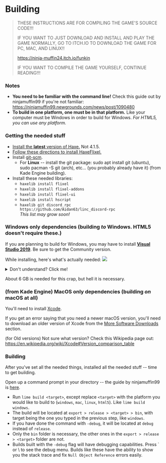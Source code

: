 # Building

> THESE INSTRUCTIONS ARE FOR COMPILING THE GAME'S SOURCE CODE!!!
>
> IF YOU WANT TO JUST DOWNLOAD AND INSTALL AND PLAY THE GAME NORMALLY, GO TO ITCH.IO TO DOWNLOAD THE GAME FOR PC, MAC, AND LINUX!!
>
> <https://ninja-muffin24.itch.io/funkin>
>
> IF YOU WANT TO COMPILE THE GAME YOURSELF, CONTINUE READING!!!

### Notes
- **You need to be familiar with the command line!** Check this guide out by ninjamuffin99 if you're not familiar: <https://ninjamuffin99.newgrounds.com/news/post/1090480>
- **To build in one platform, one must be in that platform.** Like your computer must be Windows in order to build for Windows. _For HTML5, you can use any platform._

### Getting the needed stuff
- [Install the **latest** version of Haxe.](https://haxe.org/download/) Not 4.1.5.
- [Follow these directions to install HaxeFlixel.](https://haxeflixel.com/documentation/install-haxeflixel/)
- Install [git-scm](https://git-scm.com/downloads).
    - For **Linux** --  install the git package: sudo apt install git (ubuntu), sudo pacman -S git (arch), etc… (you probably already have it) (from Kade Engine building).
- Install these needed libraries:
    - `haxelib install flixel`
    - `haxelib install flixel-addons`
    - `haxelib install flixel-ui`
    - `haxelib install hscript`
    - `haxelib git discord_rpc https://github.com/Aidan63/linc_discord-rpc`
<br>_This list may grow soon!_

### Windows only dependencies (building _to_ Windows. HTML5 doesn't require these.)
If you are planning to build for Windows, you may have to install [**Visual Studio 2019**](https://docs.microsoft.com/en-us/visualstudio/releases/2019/release-notes). Be sure to get the Community version. 

While installing, here's what's actually needed:
![](https://github.com/skuqre/Hope-Engine/blob/site/images/windowsdependencies.png?raw=true)

<details>
    <summary>Don't understand? Click me!</summary>
    <ul>
        <li>Tick <code>Desktop Development with C++</code> first, then look to the sidebar (The installation details thing).</li>
        <li>Keep <code>MSVC v142 - VS 2019 C++ x64/x86 build tools</code> ticked. (ANY version, can be latest!)</li>
        <li>Keep <code>Windows 10 SDK</code> ticked. (ANY version!)</li>
    </ul>    
</details>

About 6 GB is needed for this crap, but hell it is necessary.

### (from Kade Engine) MacOS only dependencies (building _on_ macOS at all)

You'll need to install [Xcode](https://developer.apple.com/xcode/).

If you get an error saying that you need a newer macOS version, you'll need to download an older version of Xcode from the [More Software Downloads](https://developer.apple.com/download/more/) section.

(for Old versions) Not sure what version? Check this Wikipedia page out: <br>
<https://en.wikipedia.org/wiki/Xcode#Version_comparison_table>

### Building
After you've set all the needed things, installed all the needed stuff -- time to get building.

Open up a command prompt in your directory -- the guide by ninjamuffin99 is [here](https://ninjamuffin99.newgrounds.com/news/post/1090480).

- Run `lime build <target>`, except replace `<target>` with the platform you would like to build to (`windows`, `mac`, `linux`, `html5`). Like `lime build windows`.
- The build will be located at `export > release > <target> > bin`, with target being the one you typed in the previous step, like `windows`.
- If you have done the command with `-debug`, it will be located at `debug` instead of `release`.
- Only the `bin` folder is necessary, the other ones in the `export > release > <target>` folder are not.
- Builds built with the `-debug` flag will have debugging capabilities. Press \` or \ to see the debug menu. Builds like these have the ability to show you the stack trace and fix `Null Object Reference` errors easily.
